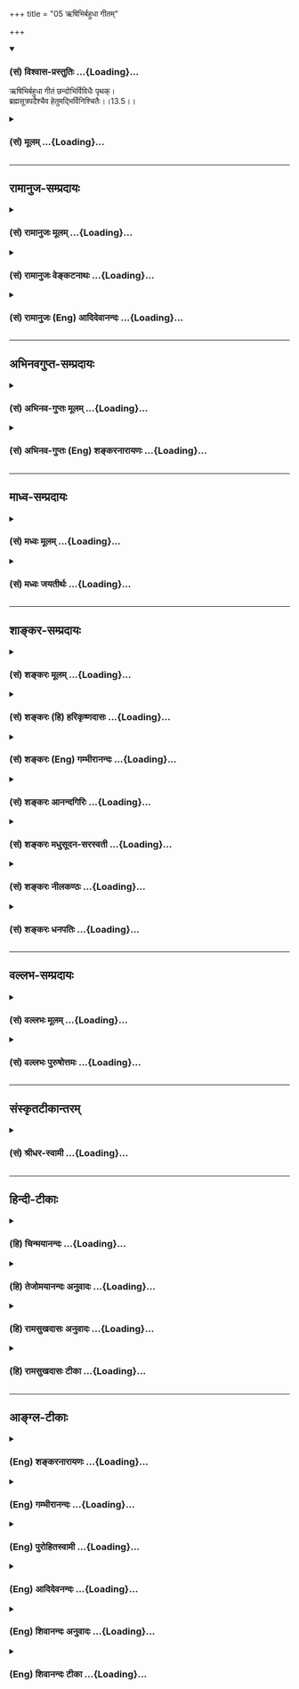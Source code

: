 +++
title = "05 ऋषिभिर्बहुधा गीतम्"

+++
<div class="js_include" newlevelforh1="3" title="(सं) विश्वास-प्रस्तुतिः" unfilled url="/purANam/mahAbhAratam/06-bhIShma-parva/02-bhagavad-gItA-parva/saMskRtam/vishvAsa-prastutiH/13_xetra-xetrajna-yogaH/05_RShibhirbahudhA_g.md">
<details open><summary><h3>(सं) विश्वास-प्रस्तुतिः ...{Loading}...</h3></summary>

ऋषिभिर्बहुधा गीतं छन्दोभिर्विविधैः पृथक्।  
ब्रह्मसूत्रपदैश्चैव हेतुमद्भिर्विनिश्चितैः।।13.5।।
</details>
</div>
<div class="js_include collapsed" newlevelforh1="3" title="(सं) मूलम्" unfilled url="/purANam/mahAbhAratam/06-bhIShma-parva/02-bhagavad-gItA-parva/saMskRtam/mUlam/13_xetra-xetrajna-yogaH/05_RShibhirbahudhA_g.md">
<details><summary><h3>(सं) मूलम् ...{Loading}...</h3></summary>

ऋषिभिर्बहुधा गीतं छन्दोभिर्विविधैः पृथक्।  
ब्रह्मसूत्रपदैश्चैव हेतुमद्भिर्विनिश्चितैः।।13.5।।
</details>
</div>


_________________
## रामानुज-सम्प्रदायः
<div class="js_include collapsed" newlevelforh1="3" title="(सं) रामानुजः मूलम्" unfilled url="/purANam/mahAbhAratam/06-bhIShma-parva/02-bhagavad-gItA-parva/saMskRtam/rAmAnujaH/mUlam/13_xetra-xetrajna-yogaH/05_RShibhirbahudhA_g.md">
<details><summary><h3>(सं) रामानुजः मूलम् ...{Loading}...</h3></summary>

।।13.5।।**महाभूतानि अहंकारो बुद्धिः अव्यक्तम् एव च** इति
क्षेत्रारम्भकद्रव्याणि; पृथिव्यप्तेजोवाय्वाकाशमहाभूतानि; अहंकारो
भूतादिः; बुद्धिः महान्; अव्यक्तं प्रकृतिः। **इन्द्रियाणि दश एकं च पञ्च च
इन्द्रियगोचराः;** इति क्षेत्राश्रितानि तत्त्वानि;
श्रोत्रत्वक्चक्षुर्जिह्वाघ्राणानि पञ्च ज्ञानेन्द्रियाणि
वाक्पाणिपादपायूपस्थानि पञ्च कर्मेन्द्रियाणि; तानि दश; एकम् इति मनः।
इन्द्रियगोचराः च पञ्च शब्दस्पर्शरूपरसगन्धाः।

</details>
</div>
<div class="js_include collapsed" newlevelforh1="3" title="(सं) रामानुजः वेङ्कटनाथः" unfilled url="/purANam/mahAbhAratam/06-bhIShma-parva/02-bhagavad-gItA-parva/saMskRtam/rAmAnujaH/venkaTanAthaH/13_xetra-xetrajna-yogaH/05_RShibhirbahudhA_g.md">
<details><summary><h3>(सं) रामानुजः वेङ्कटनाथः ...{Loading}...</h3></summary>

  
  
।।13.5।। स्वेनोपदिश्यमानस्यार्थस्येतिहासपुराणमीमांसानुगृहीतानेकश्रुतिसिद्धत्वमाह
-- ऋषिभिः इति श्लोकेन। विशदोपबृंहणवाक्यानुसारेण
अविशदवेदवाक्यार्थनिश्चयाय प्रथममृषिभिर्गीतत्वोक्तिः।
राजसतामसोपबृंहणव्यवच्छेदाय ऋषिशब्दोक्तान्विशिनष्टि --
पराशरादिभिरिति। बहुप्रकारमिति अर्थस्यैकत्वेऽपि वचनव्यक्तौ
रथचक्रनद्यादिकल्पनाप्रकारभेदः। यद्वा सङ्क्षेपविस्तारादिरूपेणेत्यर्थः।
अविविक्तदेहात्मस्वरूपस्य राज्ञो वाह्यवाहकत्वोक्तिप्रतिक्षेपार्थं वाक्यम्
-- अहं त्वं चेति। अध्यात्मगन्धिवाक्यश्रवणमूलस्य कस्त्वमिति
प्रश्नस्योत्तरं -- पिण्ड इति। शिरःपाण्यादिलक्षणः इत्यनेन
कृत्स्नैकदेशचेतनत्वविकल्पो द्योतितः। प्रतिपादितार्थस्य श्रोतर्यपि
स्वप्रत्ययेन दृढीकरणार्थं वाक्यंकिं त्वमिति। एवम्इदं शरीरम् \[13।2\] इति
श्लोकेनोक्तस्य संवादकमुपात्तम्। ननु द्वासुपर्णा इति मन्त्रे तयोरन्यः
पिप्पलं स्वाद्वत्ति इति कर्मफलभोक्ता जीव उच्यते अनश्नन्नन्यो अभिचाकशीति
\[मुं.उ.3।1।1\] इति परमात्मेति शारीरकेगुहां प्रविष्टावात्मानौ
हितद्दर्शनात् \[ब्र.सू.1।2।11\]स्थित्यदनाभ्यां च \[ब्र.सू.1।3।7\]
इत्यादिषु प्रपञ्चितम्। ब्राह्मणे तुतयोरन्यः पिप्पलं स्वाद्वत्तीति
सत्त्वम् इति जन्तुवाचिना सत्त्वशब्देन जीवमभिधायअनश्नन्नन्यो
अभिचाकशीतिअनश्नन्नन्यो अभिपश्यतीति क्षेत्रज्ञः तावेतौ सत्त्वक्षेत्रज्ञौ
तदेतत्सत्त्वं येन स्वप्नं पश्यति अथ योऽयं शारीर उपद्रष्टा स क्षेत्रज्ञः
इति क्षेत्रज्ञशब्देन परमात्मानमेवाभिधत्ते। तावेवात्र
क्षेत्रज्ञोपद्रष्ट्टशब्दौ प्रत्यभिज्ञायेतेतं प्राहुः क्षेत्रज्ञः
\[13।2\] इतिउपद्रष्टानुमन्ता \[13।23\] इति च। मनुश्चयोऽस्यात्मनः कारयिता
तं क्षेत्रज्ञं प्रचक्षते। यः करोति तु कर्माणि परमा(स भूता)त्मोच्यते
बुधैः \[मनुः12।12\] इति क्षेत्रज्ञशब्देन परमात्मानमाह।  
  
अतः कथमत्र क्षेत्रज्ञो जीव इत्युच्यते इति शङ्कामर्थात्परिहरन्क्षेत्रज्ञं
चापि मां विद्धि \[13।3\] इत्यस्य संवादकं तस्य स्वोक्तार्थानुगुण्यं
सूचयन्नवतारयति -- एवं विविक्तयोरिति। तथाच क्षेत्रज्ञशब्दस्य जीवेऽपि
प्रयोगदर्शनात्क्षेत्रज्ञो जीव इत्युपपद्यते। प्रत्येकं समुदायेन वाममेदं
शिरःममेमौ पाणीममेदं शरीरम् इति क्षेत्रवेदित्वाज्जीवस्य क्षेत्रज्ञत्वम्।
परमात्मनस्तुइदं शरीरमेतत्कर्मारम्भायैतत्कर्मफलभोगाय
इत्यादिक्षेत्रयाथात्म्यवेदितृत्वेन। एतच्चएतदवयवशः सङ्घातरूपेण च इदमहं
वेद्मि इति यो वेत्ति इति \[रा.भा.2\] भाष्येणयोऽस्यात्मनः कारयिता
\[12।12\] इति मनुवचनेन च ज्ञापितम्। एवमुपद्रष्ट्टत्वमपि जीवस्य
स्वशरीरमात्रं प्रति परमात्मनस्तु सर्वचेतनाचेतनान्
प्रतीत्युभयोरप्युपद्रष्ट्टत्वमविरुद्धम्। अतो न कस्यापि प्रमाणस्य विरोध
इति भावः। स्वरूपवैविध्यस्यछन्दोभिः इति बहुवचनेनैव लाभात् विविधशब्दः
प्रकृतप्रतिपाद्यप्रकारवैविध्यपर इत्यभिप्रायेणाह -- पृथग्विधैरिति।
पृथग्भूताः विधाः प्रतिपाद्यप्रकारा येषामिति विग्रहः। आम्नायश्छन्दसां
दण्डः इत्यादिप्रयोगानुसारेण च्छन्दश्शब्दो वेदपरः; न तु गायत्र्यादिपर
इत्यभिप्रयन्नाहऋग्यजुरिति। पृथक्छब्दस्य
ऋषिभिरुक्तात्पृथक्त्वपरत्वभ्रमव्युदासायाध्याहारानुषङ्गाभ्यां
योजयतिदेहात्मनोः स्वरूपं पृथग्गीतमिति। परस्परविलक्षणं गीतमित्यर्थः।
तद्यथा रथस्यारेषु नेमिरर्पिता; नाभावरा अर्पिताः; एवमेवैता भूतमात्राः
प्रज्ञामात्रास्वर्पिताः; प्रज्ञामात्राः प्राणेऽर्पिताः \[कौ.उ.3।9\] एष म
आत्माऽन्तर्हृदये एतद्ब्रह्मैतमितः प्रेत्याभिसम्भवितास्मि
\[छां.उ.3।14।4\] दिव्यो ह्यमूर्तः पुरुषः सबाह्याभ्यन्तरो ह्यजः। अप्राणो
ह्यमनाः शुभ्रो ह्यक्षरात्परतः परः \[मुं.उ.2।1।2\] स कारणं करणाधिपाधिपः
\[श्वे.उ.6।9\] भोक्ता भोग्यं प्रेरितारं च मत्वा \[श्वे.उ.1।12\]
जुष्टस्ततस्तेनामृतत्वमेति \[मुं.उ.3।1।1\] इत्यादिकमभिप्रेत्याह --
एवमृक्सामाथर्वस्विति। ब्रह्मसूत्र -- इत्यत्र लुप्तषष्ठ्यर्थः सम्बन्धः
प्रतिपादकत्वमित्यभिप्रेत्यसूत्रपदैः इत्यत्र षष्ठीसमासभ्रमं
वारयतिब्रह्मप्रतिपादनसूत्राख्यैः पदैरिति।
फलितमाहशारीरकसूत्रैरिति। हेतुयुक्तैरिति हेतुप्रतिपादकैरित्यर्थः। कर्मणि
क्ताश्रयणे प्रयोजनाभावाद्विशेषतो निश्चितं येषामिति भावे क्तं बहुव्रीहिं
चाभिप्रेत्याहनिर्णयान्तैरिति; निर्णयफलकैरित्यर्थः। न
वियदश्रुतेरित्यारभ्येत्यनेन -- अस्ति तु \[ब्र.सू.2।3।2\] इत्यादिकं
सूत्रषट्कंएतेन मातरिश्वा व्याख्यातः \[ब्र.सू.2।3।8\]तेजोऽतस्तथा ह्याह
\[ब्र.सू.2।3।10\]आपः \[ब्र.सू.2।3।11\]पृथिवी \[ब्र.सू.2।3।12\] इति
सूत्रचतुष्टयं च विवक्षितम्। उक्त इति -- अनेनाकाशादीनामुत्पत्तिकथनेन
तत्सङ्घातात्मकक्षेत्रयाथात्म्यमुक्तप्रायमिति भावः। नात्मा
श्रुतेरित्यारभ्येत्यनेनज्ञोऽत एव; उत्क्रान्तिगत्यागतीनां; स्वात्मना
चोत्तरयोः; नाणुरतच्छ्रुतेरिति चेन्नेतराधिकारात्; स्वशब्दोन्मानाभ्यां च;
अविरोधश्चन्दनवत्; अवस्थितिवैशेष्यादिति चेन्नाभ्युपगमाद्धृदि हि; गुणाद्वा
लोकवत्; व्यतिरेको गन्धवत् तथाच दर्शयति; पृथगुपदेशात्; तद्गुणसारत्वात्तु
तद्व्यपदेशः प्राज्ञवत्; यावदात्मभावित्वाच्च न दोषस्तद्दर्शनात्;
पुंस्त्वादिवत्त्वस्य सतोऽभिव्यक्तियोगात्;
नित्योपलब्ध्यनुपलब्धिप्रसङ्गोऽन्यतरनियमो वाऽन्यथा; कर्ता
शास्त्रार्थवत्त्वात्; उपादानाद्विहारोपदेशाच्च; व्यपदेशाच्च क्रियायां न
चेन्निदेशविपर्ययः; उपलब्धिवदनियमः; शक्तिविपर्ययात्; समाध्यभावाच्च; यथाच
तक्षोभयधा; परात्तु तच्छ्रुतेः \[ब्र.सू.2।3।1740\] इत्यन्तं
सूत्रजातमभिप्रेतम्। इत्यारभ्य ज्ञोऽत एवेत्यादिभिरिति पाठे
इत्यादिशब्देनैतद्विवक्षितम्। भगवत्प्रवर्त्यत्वेनेति; चेतनं प्रति नियमेन
नियाम्यद्रव्यत्वस्य शरीरलक्षणत्वादिति भावः। श्रुत्यादिभिः
प्रतिपादितस्यैव क्षेत्रक्षेत्रज्ञयाथात्म्यस्य ज्ञातुं शक्यत्वात्त्वत्तः
किमर्थं श्रोतव्यमित्याशङ्कापरिहाराय पूर्वोक्तंतत्समासेन मे शृणु \[13।4\]
इत्येतदत्र सङ्गमय्य तत्तात्पर्यमाह -- एवं बहुधा गीतमित्यादि।
क्षेत्रक्षेत्रज्ञयाथात्म्यस्य श्रुत्यादिभिरतिविस्तरेण बहुधा गीतत्वात्
किञ्चिज्ज्ञेन स्पष्टमवगन्तुमशक्यत्वात्सर्वज्ञेन मया सङ्क्षेपेण
सुस्पष्टमुच्यमानं तच्छ्रोतव्यमिति भावः। ,

</details>
</div>
<div class="js_include collapsed" newlevelforh1="3" title="(सं) रामानुजः (Eng) आदिदेवानन्दः" unfilled url="/purANam/mahAbhAratam/06-bhIShma-parva/02-bhagavad-gItA-parva/saMskRtam/rAmAnujaH/english/AdidevAnandaH/13_xetra-xetrajna-yogaH/05_RShibhirbahudhA_g.md">
<details><summary><h3>(सं) रामानुजः (Eng) आदिदेवानन्दः ...{Loading}...</h3></summary>

13.5 It is this truth regarding the Kestra and Ksetrajna that has been
sung in various ways by Parasara and others seers. For example, 'I and
you and others are composed of the elements; and the elements, following
the stream of alities, assume a shape; these alities, Sattva and the
rest, are dependent on Karma; and Karma, accumulated by nescience,
influences the condition of all beings. The self is pure, imperishable,
tranil, void of alities and is pre-eminent over Prakrti' (V. P.,
2.13.69-71). Similarly: 'The body, characterised by head, hands, feet
and the like is different from Purusa.' Which of these can I designate
by the name I;' (Ibid., 2.13.89). And also: 'Are you the head or the
belly; Are you indeed the feet and other limbs, or do they belong to
you, O King; You are distinct in your nature from all your members, O
King. Know, O King, and understand "Who am I" '. (Ibid., 1.13.102-3).
Moreover they state that Vasudeva constitutes the Self of the distinct
entities (Ksetra and Ksetrajna): 'The senses, Manas, Buddhi, vigour,
splendour, strength, courage, both Ksetra and Ksetrajna have Vasudeva
for their self. (Ma. Bha. Sa., 149.136). In various distinctive hymns,
namely, in the Vedas, Rg, Yajus, Saman and Atharvan, the distinction of
body and the self has been sung. The nature of the body is described in
the following text: 'From this Self, verily, ether arose; from the
ether, air; from air, fire; from fire, water; from water, the earth;
from the earth, herbs; from the herbs, food; from food, the person. The
same person, verily, consists of the essence of food' (Tai. U., 2.1.2).
Afterwards that which is inner than this (body) and which consists of
Prana (or the vital breath), and that which is inner than this and which
consists of mind are described. The nature of Ksetrjna is stated in the
passage: 'Verily, other than, and within, that one that consists of
mind, that (the individual Self) consists of understanding' (Ibid.,
2.4.2). Later, the Supreme Brahman is stated in the text; 'Verily, other
than, and within, that one consisting of understanding, is the Supreme
Self that consists of bliss' (Ibid., 1.5.2). This is stated to be the
Surpeme Self, consisting of bliss, as forming the inner Self of the
individual self. Similarly in the three Vedas, Rg, Saman and Atharvan,
here and there, the distinctive existence of the Ksetra and the
Ksetrajna is affirmed with Brahman for their Self. Likewise, the same
purpose is taught in the words of the Brahma-sutras, namely, the
aphorisms about Brahman, known also as the Sariraka-sutras, which are
characterised by reasoning, decision and conclusion. In the Sutras
commencing with, 'Not ether, on account of the absence of the Sruti' (B.
S., 2.3.1), the nature and the mode of the Ksetra is determined. In the
Sutras commencing with 'Not the self, on account of the Sruti and on
account of the eternity, (which is made out) from them' (Ibid., 2.3.18),
the true nature of the Ksetrajna is determined. In the Sutras 'But from
the Supreme, this being declared by Sruti' (Ibid., 2.3.40), that
Ksetrajna has the Lord for Its Self on account of Its being under the
control of the Lord, is declared. It has been sung in various ways; the
meaning of this Sloka is this: Listen about the truths of the Ksetra and
the Ksetrajna which have been expounded in numerous ways and declared by
Me in a lucid and brief manner.

</details>
</div>


_________________
## अभिनवगुप्त-सम्प्रदायः
<div class="js_include collapsed" newlevelforh1="3" title="(सं) अभिनव-गुप्तः मूलम्" unfilled url="/purANam/mahAbhAratam/06-bhIShma-parva/02-bhagavad-gItA-parva/saMskRtam/abhinava-guptaH/mUlam/13_xetra-xetrajna-yogaH/05_RShibhirbahudhA_g.md">
<details><summary><h3>(सं) अभिनव-गुप्तः मूलम् ...{Loading}...</h3></summary>

।।13.4 -- 13.5।। तत्क्षेत्रमिति। ऋषिभिरिति। येन विकारं गच्छति यद्विकारि।
समासेनेति अविभागेनैव सर्वान्प्रश्नान् +++(S;;K एतान् (S तान्)+++ प्रश्नान्)
साधारणोत्तरेण परिच्छिनत्ति। यद्यपि च ऋषिभिर्बहुधा वेदैश्चोक्तमेतत्।
तथापि समासेनाहं व्याचक्षे इति।

</details>
</div>
<div class="js_include collapsed" newlevelforh1="3" title="(सं) अभिनव-गुप्तः (Eng) शङ्करनारायणः" unfilled url="/purANam/mahAbhAratam/06-bhIShma-parva/02-bhagavad-gItA-parva/saMskRtam/abhinava-guptaH/english/shankaranArAyaNaH/13_xetra-xetrajna-yogaH/05_RShibhirbahudhA_g.md">
<details><summary><h3>(सं) अभिनव-गुप्तः (Eng) शङ्करनारायणः ...{Loading}...</h3></summary>

13.4-5 Tat Ksetram etc. Rsibhih etc. Why it modifies : due to what this
\[Field\] suffers modification. Collectively : not at all separately
(one by one). \[The Bhagavat\] decides all the estions in a general way.
Of course, many a time in many a way this has been declared by the seers
and by the scritpures. But, let Me (the Bhagavat) explain this
collectively (briefly).

</details>
</div>


_________________
## माध्व-सम्प्रदायः
<div class="js_include collapsed" newlevelforh1="3" title="(सं) मध्वः मूलम्" unfilled url="/purANam/mahAbhAratam/06-bhIShma-parva/02-bhagavad-gItA-parva/saMskRtam/madhvaH/mUlam/13_xetra-xetrajna-yogaH/05_RShibhirbahudhA_g.md">
<details><summary><h3>(सं) मध्वः मूलम् ...{Loading}...</h3></summary>

।।13.5।। ब्रह्मसूत्राणि शारीरकम्।

</details>
</div>
<div class="js_include collapsed" newlevelforh1="3" title="(सं) मध्वः जयतीर्थः" unfilled url="/purANam/mahAbhAratam/06-bhIShma-parva/02-bhagavad-gItA-parva/saMskRtam/madhvaH/jayatIrthaH/13_xetra-xetrajna-yogaH/05_RShibhirbahudhA_g.md">
<details><summary><h3>(सं) मध्वः जयतीर्थः ...{Loading}...</h3></summary>

।।13.5।। ब्रह्मणः सूचकानि वाक्यानि ब्रह्मसूत्राणि (शं.) इति कश्चित्।
ततश्च छन्दसामृषिवाक्यानां च तथात्वात् ऋषिभिरित्यादिकं वृथा स्यादित्यतो
रूढिमाश्रित्याह -- **ब्रह्मे**ति।

</details>
</div>


_________________
## शाङ्कर-सम्प्रदायः
<div class="js_include collapsed" newlevelforh1="3" title="(सं) शङ्करः मूलम्" unfilled url="/purANam/mahAbhAratam/06-bhIShma-parva/02-bhagavad-gItA-parva/saMskRtam/shankaraH/mUlam/13_xetra-xetrajna-yogaH/05_RShibhirbahudhA_g.md">
<details><summary><h3>(सं) शङ्करः मूलम् ...{Loading}...</h3></summary>

।।13.5।। --,**ऋषिभिः** वसिष्ठादिभिः **बहुधा** बहुप्रकारं **गीतं**
कथितम्। **छन्दोभिः** छन्दांसि ऋगादीनि तैः छन्दोभिः **विविधैः** नानाभावैः
नानाप्रकारैः **पृथक्** विवेकतः गीतम्। किञ्च; **ब्रह्मसूत्रपदैश्च एव**
ब्रह्मणः सूचकानि वाक्यानि ब्रह्मसूत्राणि तैः पद्यते गम्यते ज्ञायते इति
तानि पदानि उच्यन्ते तैरेव च क्षेत्रक्षेत्रज्ञयाथात्म्यम् गीतम् इति
अनुवर्तते। आत्मेत्येवोपासीत (बृह0 उ₀ 1।4।7) इत्येवमादिभिः
ब्रह्मसूत्रपदैः आत्मा ज्ञायते; **हेतुमद्भिः** युक्तियुक्तैः
**विनिश्चितैः** निःसंशयरूपैः निश्चितप्रत्ययोत्पादकैः इत्यर्थः।। स्तुत्या
अभिमुखीभूताय अर्जुनाय आह भगवान् --,

</details>
</div>
<div class="js_include collapsed" newlevelforh1="3" title="(सं) शङ्करः (हि) हरिकृष्णदासः" unfilled url="/purANam/mahAbhAratam/06-bhIShma-parva/02-bhagavad-gItA-parva/saMskRtam/shankaraH/hindI/harikRShNadAsaH/13_xetra-xetrajna-yogaH/05_RShibhirbahudhA_g.md">
<details><summary><h3>(सं) शङ्करः (हि) हरिकृष्णदासः ...{Loading}...</h3></summary>

।।13.5।। श्रोताकी बुद्धिमें रुचि उत्पन्न करनेके लिये; उस कहे जानेवाले
क्षेत्र और क्षेत्रज्ञके यथार्थ स्वरूपकी स्तुति करते हैं --, ( यह क्षेत्र
और क्षेत्रज्ञका तत्त्व ) वसिष्ठादि ऋषियोंद्वारा बहुत प्रकारसे कहा गया है
और ऋग्वेदादि नाना प्रकारके श्रुतिवाक्योंद्वारा भी पृथक्पृथक् --
विवेचनपूर्वक कहा गया है। तथा संशयरहित निश्चित ज्ञान उत्पन्न करनेवाले
विनिश्चित और युक्तियुक्त ब्रह्मसूत्रके पदोंसे भी कहा गया है। जो वाक्य
ब्रह्मके सूचक हैं उसका नाम ब्रह्मसूत्र है; उनके द्वारा ब्रह्म पाया जाता
है -- जाना जाता है; इसलिये उनको पद कहते हैं; उनसे भी क्षेत्र और
क्षेत्रज्ञका तत्त्व कहा गया है क्योंकि केवल आत्मा ही सब कुछ है ऐसी
उपासना करनी चाहिये इत्यादि ब्रह्मसूचक पदोंसे ही आत्मा जाना जाता है।

</details>
</div>
<div class="js_include collapsed" newlevelforh1="3" title="(सं) शङ्करः (Eng) गम्भीरानन्दः" unfilled url="/purANam/mahAbhAratam/06-bhIShma-parva/02-bhagavad-gItA-parva/saMskRtam/shankaraH/english/gambhIrAnandaH/13_xetra-xetrajna-yogaH/05_RShibhirbahudhA_g.md">
<details><summary><h3>(सं) शङ्करः (Eng) गम्भीरानन्दः ...{Loading}...</h3></summary>

13.5 Gitam, It has been sung of, spoken of; bahudha, in various ways;
rsibhih, by the Rsis, by Vasistha and others; sung prthak, separately;
vividhaih, by the different kinds of; chandobhih, Vedic texts-chandas
mean the Rg-veda etc; by them; ca, and; besides, hetumadbhih, by the
rational; and viniscitaih, by the convincing, i.e. by those which are
productive of certain knowledge-not by those which are in an ambiguous
form; brahma-sutra-padaih eva, sentences themselves which are indicative
of and lead to Brahman. Brahma-sutras are the sentences indicative of
Brahman. They are called padani since Brahman is reached, known, through
them. By them indeed has been sung the true nature of the field and the
Knower of the field (-this is understood). The Self is verily known
through such sentences as, 'The Self alone is to be meditated upon' (Br.
1.4.7), which are indicative of and lead to Brahman. To Arjuna who had
become interested as a result of the eulogy, the Lord says:

</details>
</div>
<div class="js_include collapsed" newlevelforh1="3" title="(सं) शङ्करः आनन्दगिरिः" unfilled url="/purANam/mahAbhAratam/06-bhIShma-parva/02-bhagavad-gItA-parva/saMskRtam/shankaraH/AnandagiriH/13_xetra-xetrajna-yogaH/05_RShibhirbahudhA_g.md">
<details><summary><h3>(सं) शङ्करः आनन्दगिरिः ...{Loading}...</h3></summary>

।।13.5।। क्षेत्रादियाथात्म्यस्तुत्या प्रलोभिताय किं तदिति जिज्ञासवे
यथोद्देशं क्षेत्रं निर्दिशति -- **स्तुत्येति।** महत्त्वे हेतुमाह --
**सर्वेति।** भूतशब्देन स्थूलानामपि विशेषाभावाद्ग्रहे का
हानिरित्याशङ्क्याह -- **स्थूलानीति।** अहंकारोऽहंप्रत्ययलक्षण इति
संबन्धः। भूतानां प्रातीतिकत्वेनाभिमानमात्रात्मत्वं मत्वाहंकारं विशिनष्टि
-- **महाभूतेति।** महतः परमित्यादौ प्रसिद्धं महच्छब्दार्थमहंकारहेतुमाह --
**अहंकारेति।** ईश्वरशक्तिरित्युक्ते चैतन्यमपि शङ्क्येत तदर्थमाह --
**ममेति।** अवधारणरूपमर्थमेव स्फुटयति -- **एतावत्येवेति।**
पञ्चतन्मात्राण्यहंकारो महदव्याकृतमित्यष्टधा भिन्नत्वम्। मूलप्रकृत्या सह
तन्मात्रादिभेदानां समुच्चयश्चकारार्थः। दशेन्द्रियाण्येव विभज्य
व्युत्पादयति -- **श्रोत्रेत्यादिना।** तदेव प्रश्नद्वारा स्फुटयति --
**किं तदिति।** शब्दादिविषयशब्देन स्थूलानि भूतानि गृह्यन्ते। उक्तेषु
तन्मात्रादिषु तन्त्रान्तरीयसंमतिमाह --
**तानीति।**मूलप्रकृतिरविकृतिर्महदाद्याः प्रकृतिविकृतयः सप्त। षो़डशकश्च
विकारः इति पठन्ति।

</details>
</div>
<div class="js_include collapsed" newlevelforh1="3" title="(सं) शङ्करः मधुसूदन-सरस्वती" unfilled url="/purANam/mahAbhAratam/06-bhIShma-parva/02-bhagavad-gItA-parva/saMskRtam/shankaraH/madhusUdana-sarasvatI/13_xetra-xetrajna-yogaH/05_RShibhirbahudhA_g.md">
<details><summary><h3>(सं) शङ्करः मधुसूदन-सरस्वती ...{Loading}...</h3></summary>

।।13.5।। कैर्विस्तरेणोक्तस्यायं संक्षेप इत्यपेक्षायां
श्रोतृबुद्धिप्ररोचनार्थं स्तुवन्नाह -- ऋषिभिरिति।
ऋषिभिर्वसिष्ठादिभिर्योगशास्त्रेषु धारणाध्यानविषयत्वेन बहुधा गीतं
निरूपितम्। एतेन धर्मशास्त्रप्रतिपाद्यत्वमुक्तम्।
विविधैर्नित्यनैमित्तिककाम्यकर्मादिविषयैः छन्दोभिः
ऋगादिमन्त्रैर्ब्राह्मणैश्चः पृथग्विवेकतो गीतम्। एतेन
कर्मकाण्डप्रतिपाद्यत्वमुक्तम्। ब्रह्मसूत्रपदैश्चैव ब्रह्म सूत्र्यते
सूच्यते किंचिद्व्यवधानेन प्रतिपाद्यत एभिरिति ब्रह्मसूत्राणि। यतो वा इमानि
भूतानि जायन्ते। येन जातानि जीवन्ति। यत्प्रयन्त्यभिसंविशन्ति इत्यादीनि
तटस्थलक्षणपराण्युपनिषद्वाक्यानि। तथा पद्यते ब्रह्म
साक्षात्प्रतिपाद्यत,एभिरिति पदानि स्वरूपलक्षणपराणिसत्यं ज्ञानमनन्तं
ब्रह्म इत्यादीनि तैर्ब्रह्मसूत्रैः पदैश्च हेतुमद्भिःसदेव सोम्येदमग्र
आसीदेकमेवाद्वितीयम् इत्युपक्रम्यतद्धैक आहुरसदेवेदमग्र आसीदेकमेवाद्वितीयं
तस्मादसतः सज्जायेत इति नास्तिकमतमुपन्यस्यकुतस्तु खलु सोम्यैवं स्यादिति
होवाच कथमसतः सज्जायेत इत्यादियुक्तीः प्रतिपादयद्भिः। विनिश्चितैः
उपक्रमोपसंहारैकवाक्यतया संदेहशून्यार्थप्रतिपादकैः बहुधा गीतं च। एतेन
ज्ञानकाण्डप्रतिपाद्यत्वमुक्तम्। एवमेतैरतिविस्तरेणोक्तं
क्षेत्रक्षेत्रज्ञयाथात्म्यं संक्षेपेण तुभ्यं कथयिष्यामि
तच्छृण्वित्यर्थः। अथवा ब्रह्मसूत्राणि च तानि पदानि चेति कर्मधारयः। तत्र
विद्यासूत्राणिआत्मेत्येवोपासीत इत्यादीनि; अविद्यासूत्राणिन स वेद यथा
पशुः इत्यादीनि तैर्गीतमिति।

</details>
</div>
<div class="js_include collapsed" newlevelforh1="3" title="(सं) शङ्करः नीलकण्ठः" unfilled url="/purANam/mahAbhAratam/06-bhIShma-parva/02-bhagavad-gItA-parva/saMskRtam/shankaraH/nIlakaNThaH/13_xetra-xetrajna-yogaH/05_RShibhirbahudhA_g.md">
<details><summary><h3>(सं) शङ्करः नीलकण्ठः ...{Loading}...</h3></summary>

।।13.5।। वक्ष्यमाणेऽर्थे प्रमाणमाह -- **ऋषिभिरिति।**
ऋषिभिर्वसिष्ठाद्यैर्बहुधा गीतं योगवासिष्ठादौ प्रतिपादितम्।
छन्दोभिर्वेदैर्मन्त्रैर्वा पृथक् प्रतिशाखमनेकप्रकारं गीतम्।
ब्रह्मसूत्रपदैः ब्रह्मणः सूचकानि पदानि समुच्चित्य वाक्यभावमापन्नानि
तैर्ब्रह्मसूचकैर्ब्राह्मणवाक्यैः। तत्त्वमसीत्याद्यैरित्यर्थः।
हेतुमद्धिःअन्नेन सोम्य शुङ्गेनापोमूलमन्विच्छ अद्भिः सोम्य शुङ्गेन
तेजोमूलमन्विच्छ तेजसा सोम्य शुङ्गेन सन्मूलमन्विच्छ सन्मूलाः,सोम्येमाः
प्रजाः इत्यादिना कार्यलिङ्गान्यनुमानानि ब्रह्माधिगमाय प्रदर्शयन्तो
हेतवस्तद्वद्भिः। विनिश्चितैरसकृदभ्यासेन सकलशङ्कापङ्कक्षालनेन
निश्चितार्थैः क्षेत्रक्षेत्रज्ञयोः स्वरूपमेतैः सर्वैर्यद्गीतं
तच्छृण्विति पूर्वेण संबन्धः।

</details>
</div>
<div class="js_include collapsed" newlevelforh1="3" title="(सं) शङ्करः धनपतिः" unfilled url="/purANam/mahAbhAratam/06-bhIShma-parva/02-bhagavad-gItA-parva/saMskRtam/shankaraH/dhanapatiH/13_xetra-xetrajna-yogaH/05_RShibhirbahudhA_g.md">
<details><summary><h3>(सं) शङ्करः धनपतिः ...{Loading}...</h3></summary>

।।13.5।। श्रोतृप्ररोचनाय क्षेत्रक्षेत्रज्ञयाथात्म्यं स्तौति -- ऋषिभिरिति।
ऋषिभिर्वसिष्ठादिभिर्वासिष्ठातौ बहुधा बहुप्रकारं गीतं कथितम्। न
केवलमाप्तोक्तमेव क्षेत्रादियाथात्म्ये प्रमाणमपितु छन्दांसीत्याह।
छन्दोभिऋःगादिभिर्विविधैः शाखामेदेन नानाप्रकारैः पृथग्विवेकतो गीतम्।
उक्तार्थे श्रुतिस्मृती प्रमाणमभिधाय युक्तमाह -- ब्रह्मेति। ब्रह्मणः
सूचकानि वाक्यानि ब्रह्मसूत्राणिः तैः पद्यते ज्ञायते ब्रह्मेति तानि
पदान्युचयन्ते तैरेवं क्षेत्रक्षेत्रज्ञयाथात्म्यं गीतं इत्यनुवर्तते।
आत्मेत्येवोपासीतेत्येवमादिभिर्हि ब्रह्मसूत्रपदैः आत्मा ज्ञायते
हेतुमद्भिर्युक्तियुक्तैः विनिश्चितेः न संशयरुपैः निश्चितप्रत्ययोत्पादकैः
इति भाष्ये। आदिपदात्यतो वा इमानि भूतानि जायन्ते येन जातानि जीवन्ति
यत्प्रयन्त्यभिसंविशन्ति; सत्यं ज्ञानमनन्तं ब्रह्म; तत्त्वमसि;
ब्रह्मविदाप्नोति परं; न स वेद यथा पशुः इत्यादीनि सूत्रपदानि गृह्यन्ते।
तथैच ब्रह्मसूत्राणि च तानि पदानीति भाष्योक्तलघुभूतकर्मधारयं विहाय
ब्रह्मसूत्राणि च पदानि चेति समासो न प्रदर्शनीयः फलाभावात्।
हेतुमद्भिर्युक्तियुक्तैःसदेव सोभ्येदमग्र आसीत्;कथमसतः सज्जायेत इति।
तथाको ह्येवानयात्कः प्राण्यात् यदेश आकाश आनन्दो न स्यात्; एष
ह्येवानन्दयति;अन्नेन सोम्य शुङ्गेनापोमूलमन्विच्छ अद्भिः सोभ्य शुङ्गेन
तेजोमूलमन्विच्छ तेजसा सोम्य शुङ्गेन सन्मूलमन्विच्छ सन्मूलाः सोम्येमाः
प्रजाः इत्यादिभिः। यद्वाअथातो ब्रह्मजिज्ञासा इत्यादीन्यपि सूत्राण्यत्र
गृहीतानि। अन्यथा छन्दोभिरित्यादिना पौनरुक्त्यादिति मत्वा विशिनष्टि।
हेतुमद्भिरिति। यत् ऋष्यादिभिर्गीतं तत्सामासेन श्रृण्वित्यन्वयः।

</details>
</div>


_________________
## वल्लभ-सम्प्रदायः
<div class="js_include collapsed" newlevelforh1="3" title="(सं) वल्लभः मूलम्" unfilled url="/purANam/mahAbhAratam/06-bhIShma-parva/02-bhagavad-gItA-parva/saMskRtam/vallabhaH/mUlam/13_xetra-xetrajna-yogaH/05_RShibhirbahudhA_g.md">
<details><summary><h3>(सं) वल्लभः मूलम् ...{Loading}...</h3></summary>

।।13.5।। ऋषिभिर्बहुधा गीतमिति। क्षेत्त्रज्ञस्वरूपं बहुधा गीतं बहुप्रकारेण
निरूपितस्य विप्रकीर्णस्यार्थस्यैकेन क्रोडीकारासम्भवादिति
छन्दोभिर्ध्यानधारणाविषयत्वेन वैराजादिरूपेण नानायजनीयदेवतादिरूपेण
क्षेत्रज्ञस्वरूपमुक्तं; तत्र विविधैरनेकैः पृथक् ब्रह्मसूत्रपदैश्च
व्यासकृतैः वेदार्थसारग्रथनरूपैरतएव विनिश्चितैः हेतुमद्भिः हेतुः
साधकवाक्यंतत्तु समन्वयात् \[ब्र.सू.1।14\] इतिवदनेकयुक्तिमद्भिरपि च
बहुप्रकारेण गीतं मया तत्सर्वतः सारभूतं फलितं संगृह्योच्यते इति भावः।

</details>
</div>
<div class="js_include collapsed" newlevelforh1="3" title="(सं) वल्लभः पुरुषोत्तमः" unfilled url="/purANam/mahAbhAratam/06-bhIShma-parva/02-bhagavad-gItA-parva/saMskRtam/vallabhaH/puruShottamaH/13_xetra-xetrajna-yogaH/05_RShibhirbahudhA_g.md">
<details><summary><h3>(सं) वल्लभः पुरुषोत्तमः ...{Loading}...</h3></summary>

  
  
।।13.5।। बहुधान्योक्तभ्रमाभावाय प्रपञ्चयति -- ऋषिभिरिति। ऋषिभिः
स्वानुभवोत्पन्नफलनिरूपणेन बहुधा बहुप्रकारेण गीतम्। किञ्च;
छन्दोभिर्वेदैर्विविधैः कर्मज्ञानोपासनकाम्यादिभिः पृथक् भिन्नतया
अधिकारपरत्वेन गीतम्। तथैव ब्रह्मसूत्रपदैश्च ब्रह्म सूत्र्यते एभिरिति
ब्रह्मसूत्राणिजन्माद्यस्य यतः \[ब्र.सू.1।1।2\] इत्यादीनि। तथाच ब्रह्म
प्रपद्यते गम्यते एभिरिति पदानि एको देवो बहुधा निविष्टः \[तै.आ.3।14\]
इत्यादीनि तैर्बहुधा श्रुत्यनुसारेणैव गीतम्। कीदृशैस्तैः हेतुमद्भिः
सहेतुकैः को ह्येवान्यात् कः प्राण्यात्; यदेष आकाश आनन्दो न स्यात्
\[तै.उ.2।7\] एष ह्येव तं साधु कर्म कारयति \[कौ.उ.3।9\] इत्यादिभिः।
विनिश्चितैः निस्सन्दिग्धैः स्वानुभवप्रतिपादकैरित्यर्थः। एवं
विस्तरेणैतैरुक्तं दुर्बोधं याथातथ्येन तत् समासेन मे मत्तः उक्तं शृणु।
कथयामीत्यर्थः।  
  

</details>
</div>


_________________
## संस्कृतटीकान्तरम्
<div class="js_include collapsed" newlevelforh1="3" title="(सं) श्रीधर-स्वामी" unfilled url="/purANam/mahAbhAratam/06-bhIShma-parva/02-bhagavad-gItA-parva/saMskRtam/shrIdhara-svAmI/13_xetra-xetrajna-yogaH/05_RShibhirbahudhA_g.md">
<details><summary><h3>(सं) श्रीधर-स्वामी ...{Loading}...</h3></summary>

।।13.5।। कैर्विस्तरेणोक्तस्यायं संक्षेप इत्यपेक्षायामाह **-- ऋषिभिरिति।**
ऋषिभिर्वसिष्ठादिभिर्योगशास्त्रेषु ध्यानधारणादिविषयत्वेन वैराजादिरूपेण
बहुधा गीतं निरूपितम्; विविधैर्विचित्रैश्च
नित्यनैमित्तिककाम्यविषयैश्छन्दोभिर्वेदैर्नानायजनीयदेवतादिरूपेण गीतं;
ब्रह्मणः सूत्रैः पदैश्च। ब्रह्म सूत्र्यते सूच्यत एभिरिति
ब्रह्मसूत्राणियतो वा इमानि भूतानि जायन्ते इत्यादीनि
तटस्थलक्षणपराण्युपनिषद्वाक्यानि; तथाच ब्रह्म पद्यते गम्यते
साक्षाज्ज्ञायत एभिरिति पदानि स्वरूपलक्षणपराणिसत्यं ज्ञानमनन्तं ब्रह्म
इत्यादीनि तैश्च बहुधा गीतम्। किंच हेतुमद्भिःसदेव सोम्येदमग्र आसीत्कथमसतः
सज्जायेत इति तथाको ह्येवान्यात्कः प्राण्यात्; यदेष आकाश आनन्दो न स्यात्;
एष ह्येवानन्दयति इत्यादियुक्तिमद्भिः। अन्यादपानचेष्टां कः कुर्यात्;
प्राण्यात्प्राणानां व्यापारं को वा कुर्यात् इति पदयोरर्थः।
विनिश्चितैरुपक्रमोपसंहारैकवाक्यतया असंदिग्धार्थप्रतिपादकैरित्यर्थः।
तदेवमेतैर्विस्तरेणोक्तं दुःसंग्रहं संक्षेपतस्तुभ्यं कथयिष्यामि
तच्छृण्विवत्यर्थः। यद्वाअथातो ब्रह्मजिज्ञासा इत्यादीनि ब्रह्मसूत्राणि
गृह्यन्ते; तान्येव ब्रह्म पद्यते निश्चीयत एभिरिति पदानि;
तैर्हेतुमद्भिःईक्षतेर्नाशब्दम्आनन्दमयोऽभ्यासात्
इत्यादिभिर्युक्तिमद्भिर्विनिश्चितार्थैः। शेषं समानम्।

</details>
</div>


_________________
## हिन्दी-टीकाः
<div class="js_include collapsed" newlevelforh1="3" title="(हि) चिन्मयानन्दः" unfilled url="/purANam/mahAbhAratam/06-bhIShma-parva/02-bhagavad-gItA-parva/hindI/chinmayAnandaH/13_xetra-xetrajna-yogaH/05_RShibhirbahudhA_g.md">
<details><summary><h3>(हि) चिन्मयानन्दः ...{Loading}...</h3></summary>

।।13.5।। प्रस्तुत अध्याय में जो विवेचन किया जा रहा है वह कोई व्यर्थ का
भाषण अथवा श्रीकृष्ण की बुद्धि की कल्पना मात्र नहीं है। यहाँ भगवान् स्वयं
ही स्पष्ट कहते हैं कि ऋषियों द्वारा अनुभूत और प्रतिपादित सत्य की ही वे
पुनर्घोषणा कर रहे हैं। संक्षेप में; उपनिषदों के प्रतिपाद्य ब्रह्मतत्त्व
का ही निरूपण इस अध्याय का विषय है। कोई व्यक्ति प्रश्न कर सकता है कि क्यों
हम उपनिषद् के ऋषियों के कथनों को तत्परता से स्वीकार करें ऐसा प्रश्न केवल
वे ही लोग कर सकते हैं; जिन्हें ऋषियों के प्रति अश्रद्धा है। भगवान्
श्रीकृष्ण कहते हैं कि यदि हमे ऋषियों के प्रति महान् आदर और सम्मान नहीं
भी हो; तब भी हमें उनके द्वारा प्रतिपादित सत्य को स्वीकारना ही होगा;
क्योंकि वे उपनिषद् के; निश्चित किये हुये युक्तियुक्त कथन हैं। उनके कथन
कोई बौद्धिक आलेख अथवा दैवी आज्ञायें नहीं हैं; जो साधारण असहाय जनता पर
विशेष दैवी अधिकार प्राप्त किसी देवदूत ने थोप दी हों। जब प्रमाण तर्क एवं
अनुभव के द्वारा किसी सत्य को सिद्ध किया जाता है; तब किसी भी बुद्धिमान
पुरुष को उसके युक्तियुक्त संगत होने के कारण स्वीकारना ही पड़ता है। अर्जुन
के मन में रुचि उत्पन्न करने के पश्चात् भगवान् कहते हैं,

</details>
</div>
<div class="js_include collapsed" newlevelforh1="3" title="(हि) तेजोमयानन्दः अनुवादः" unfilled url="/purANam/mahAbhAratam/06-bhIShma-parva/02-bhagavad-gItA-parva/hindI/tejomayAnandaH/anuvAdaH/13_xetra-xetrajna-yogaH/05_RShibhirbahudhA_g.md">
<details><summary><h3>(हि) तेजोमयानन्दः अनुवादः ...{Loading}...</h3></summary>

।।13.5।। (क्षेत्र-क्षेत्रज्ञ के विषय में) ऋषियों द्वारा विभिन्न और विविध
छन्दों में बहुत प्रकार से गाया गया है, तथा सम्यक् प्रकार से निश्चित किये
हुये युक्तियुक्त ब्रह्मसूत्र के पदों द्वारा (अर्थात् ब्रह्म के सूचक
शब्दों द्वारा) भी (वैसे ही कहा गया है)।।

</details>
</div>
<div class="js_include collapsed" newlevelforh1="3" title="(हि) रामसुखदासः अनुवादः" unfilled url="/purANam/mahAbhAratam/06-bhIShma-parva/02-bhagavad-gItA-parva/hindI/rAmasukhadAsaH/anuvAdaH/13_xetra-xetrajna-yogaH/05_RShibhirbahudhA_g.md">
<details><summary><h3>(हि) रामसुखदासः अनुवादः ...{Loading}...</h3></summary>

।।13.5।। (यह क्षेत्रक्षेत्रज्ञका तत्त्व) ऋषियोंके द्वारा बहुत विस्तारसे
कहा गया है तथा वेदोंकी ऋचाओं-द्वारा बहुत प्रकारसे कहा गया है और
युक्तियुक्त एवं निश्चित किये हुए ब्रह्मसूत्रके पदोंद्वारा भी कहा गया है।

</details>
</div>
<div class="js_include collapsed" newlevelforh1="3" title="(हि) रामसुखदासः टीका" unfilled url="/purANam/mahAbhAratam/06-bhIShma-parva/02-bhagavad-gItA-parva/hindI/rAmasukhadAsaH/TIkA/13_xetra-xetrajna-yogaH/05_RShibhirbahudhA_g.md">
<details><summary><h3>(हि) रामसुखदासः टीका ...{Loading}...</h3></summary>

।।13.5।।***व्याख्या --***  **ऋषिभिर्बहुधा गीतम् --** वैदिक मन्त्रोंके
द्रष्टा तथा शास्त्रों; स्मृतियों और पुराणोंके रचयिता ऋषियोंने अपनेअपने
(शास्त्र; स्मृति आदि) ग्रन्थोंमें जडचेतन; सत्असत्; शरीरशरीरी; देहदेही;
नित्यअनित्य आदि शब्दोंसे क्षेत्रक्षेत्रज्ञका बहुत विस्तारसे वर्णन किया
है।**छन्दोभिर्विविधैः पृथक् --** यहाँ **विविधैः** विशेषणसहित
**छन्दोभिः** पद ऋक; यजुः; साम और अथर्व -- इन चारों वेदोंके संहिता और
ब्राह्मण भागोंके मन्त्रोंका वाचक है। इन्हींके अन्तर्गत सम्पूर्ण उपनिषद्
और भिन्नभिन्न शाखाओंको भी समझ लेना चाहिये। इनमें क्षेत्रक्षेत्रज्ञका
अलगअलग वर्णन किया गया है।**ब्रह्मसूत्रपदैश्चैव हेतुमद्भिर्विनिश्चितैः
--** अनेक युक्तियोंसे युक्त तथा अच्छी तरहसे निश्चित किये हुए
ब्रह्मसूत्रके पदोंद्वारा भी क्षेत्रक्षेत्रज्ञके तत्त्वका वर्णन किया गया
है। इस श्लोकमें भगवान्का आशय यह मालूम देता है कि क्षेत्रक्षेत्रज्ञका जो
संक्षेपसे वर्णन मैं कर रहा हूँ; उसे अगर कोई विस्तारसे देखना चाहे तो वह
उपर्युक्त ग्रन्थोंमें देख सकता है।***सम्बन्ध --***  तीसरे श्लोकमें
क्षेत्रक्षेत्रज्ञके विषयमें जिन छः बातोंको संक्षेपसे सुननेकी आज्ञा दी
थी; उनमेंसे क्षेत्रकी दो बातोंका अर्थात् उसके स्वरूप और विकारोंका वर्णन
आगेके दो श्लोकोंमें करते हैं।

</details>
</div>


_________________
## आङ्ग्ल-टीकाः
<div class="js_include collapsed" newlevelforh1="3" title="(Eng) शङ्करनारायणः" unfilled url="/purANam/mahAbhAratam/06-bhIShma-parva/02-bhagavad-gItA-parva/english/shankaranArAyaNaH/13_xetra-xetrajna-yogaH/05_RShibhirbahudhA_g.md">
<details><summary><h3>(Eng) शङ्करनारायणः ...{Loading}...</h3></summary>

13.5. This has been sung many times by sages, and also has been clearly
decided in the various Vedas in different contexts by means of \[their\]
words that are suggestive of the Brahman (i.e. in the Upanisads) and are
full of reasoning.

</details>
</div>
<div class="js_include collapsed" newlevelforh1="3" title="(Eng) गम्भीरानन्दः" unfilled url="/purANam/mahAbhAratam/06-bhIShma-parva/02-bhagavad-gItA-parva/english/gambhIrAnandaH/13_xetra-xetrajna-yogaH/05_RShibhirbahudhA_g.md">
<details><summary><h3>(Eng) गम्भीरानन्दः ...{Loading}...</h3></summary>

13.5 It has been sung of in various ways by the Rsis, separately by the
different kinds \[The different branches of Vedic texts.\] of Vedic
texts, and also by the rational and convicing sentences themselves which
are indicatvie of and lead of Brahman.

</details>
</div>
<div class="js_include collapsed" newlevelforh1="3" title="(Eng) पुरोहितस्वामी" unfilled url="/purANam/mahAbhAratam/06-bhIShma-parva/02-bhagavad-gItA-parva/english/purohitasvAmI/13_xetra-xetrajna-yogaH/05_RShibhirbahudhA_g.md">
<details><summary><h3>(Eng) पुरोहितस्वामी ...{Loading}...</h3></summary>

13.5 Seers have sung of It in various ways, in many hymns and sacred
Vedic songs, weighty in thought and convincing in argument.

</details>
</div>
<div class="js_include collapsed" newlevelforh1="3" title="(Eng) आदिदेवनन्दः" unfilled url="/purANam/mahAbhAratam/06-bhIShma-parva/02-bhagavad-gItA-parva/english/AdidevanandaH/13_xetra-xetrajna-yogaH/05_RShibhirbahudhA_g.md">
<details><summary><h3>(Eng) आदिदेवनन्दः ...{Loading}...</h3></summary>

13.5 It has been sung by seers in various ways, in various distinctive
hymns, and also in the well-reasoned and conclusive words of the
Brahma-sutras.

</details>
</div>
<div class="js_include collapsed" newlevelforh1="3" title="(Eng) शिवानन्दः अनुवादः" unfilled url="/purANam/mahAbhAratam/06-bhIShma-parva/02-bhagavad-gItA-parva/english/shivAnandaH/anuvAdaH/13_xetra-xetrajna-yogaH/05_RShibhirbahudhA_g.md">
<details><summary><h3>(Eng) शिवानन्दः अनुवादः ...{Loading}...</h3></summary>

13.5 Sages have sung in many ways, in various distinctive chants and
also in the suggestive words indicative of the Absolute, full of
reasoning and decisive.

</details>
</div>
<div class="js_include collapsed" newlevelforh1="3" title="(Eng) शिवानन्दः टीका" unfilled url="/purANam/mahAbhAratam/06-bhIShma-parva/02-bhagavad-gItA-parva/english/shivAnandaH/TIkA/13_xetra-xetrajna-yogaH/05_RShibhirbahudhA_g.md">
<details><summary><h3>(Eng) शिवानन्दः टीका ...{Loading}...</h3></summary>

13.5 ऋषिभिः by Rishis; बहुधा in many ways; गीतम् sung; छन्दोभिः in
chants; विविधैः various; पृथक् distinctive; ब्रह्मसूत्रपदैः in the
suggestive words indicative of Brahman; च and; एव even; हेतुमद्भिः full
of reasoning; विनिश्चितैः decisive.Commentary Many sages (such as
Vasishtha) have talked about it (the true nature of the field and its
knower) since ancient times. The ancient hymns; such as the Rig Veda;
have explained this in various ways.The word Brahma Sutras refers to the
Vedanta Sutras written by Vyasa or Badarayanacharya in order to
reconcile the mutually contradictory passages in the Upanishads. A study
of the Brahma Sutras is very necessary in order to comprehend the
esoteric significance of the Upanishads. The Braham Sutras are also
known by the name Sariraka Sutras because fifteen Sutras in the third
Pada of the second chapter deal with the Sarira or Kshetra (body).The
true nature of the field and its knower has also been taught in the
Brahma Sutras which deal with Brahman such as Atmanyevopasita (only as
the Self; let a man meditate on It.) (Brihadaranyaka Upanishad;
I.4.7).They are full of reasoning; convincing and decisive. There is no
doubt in the words or passages that treat of Brahman.

</details>
</div>
